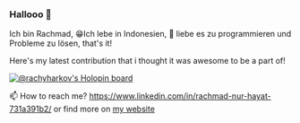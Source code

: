 ### Hallooo 👋
Ich bin Rachmad, 😁Ich lebe in Indonesien, 🌱 liebe es zu programmieren und Probleme zu lösen, that's it!

Here's my latest contribution that i thought it was awesome to be a part of!

[![@rachyharkov's Holopin board](https://holopin.me/rachyharkov)](https://holopin.io/@rachyharkov)

📫 How to reach me? https://www.linkedin.com/in/rachmad-nur-hayat-731a391b2/ or find more on [my website](https://rnh-is.me)
